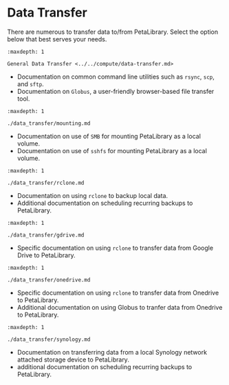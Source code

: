 # Data Transfer

There are numerous to transfer data to/from PetaLibrary. Select the option below that best serves your needs. 

```{toctree}
:maxdepth: 1

General Data Transfer <../../compute/data-transfer.md>

```
* Documentation on common command line utilities such as `rsync`, `scp`, and `sftp`.
* Documentation on `Globus`, a user-friendly browser-based file transfer tool.

```{toctree}
:maxdepth: 1

./data_transfer/mounting.md

```
* Documentation on use of `SMB` for mounting PetaLibrary as a local volume.
* Documentation on use of `sshfs` for mounting PetaLibrary as a local volume.

```{toctree}
:maxdepth: 1

./data_transfer/rclone.md

```
* Documentation on using `rclone` to backup local data.
* Additional documentation on scheduling recurring backups to PetaLibrary.

```{toctree}
:maxdepth: 1

./data_transfer/gdrive.md

```
* Specific documentation on using `rclone` to transfer data from Google Drive to PetaLibrary.

```{toctree}
:maxdepth: 1

./data_transfer/onedrive.md

```
* Specific documentation on using `rclone` to transfer data from Onedrive to PetaLibrary.
* Additional documentation on using Globus to tranfer data from Onedrive to PetaLibrary.

```{toctree}
:maxdepth: 1

./data_transfer/synology.md

```
* Documentation on transferring data from a local Synology network attached storage device to PetaLibrary.
* additional documentation on scheduling recurring backups to PetaLibrary.
